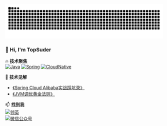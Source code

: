 ![](https://raw.githubusercontent.com/topsuder/topsuder/output/github-contribution-grid-snake-dark.svg)

### 👋 Hi, I'm TopSuder 

🔥 **技术聚焦**  
[![Java](https://img.shields.io/badge/Java-Expert-ED8B00?logo=java)](https://dev.java)
[![Spring](https://img.shields.io/badge/Spring_Framework-6.x-6DB33F?logo=spring)](https://spring.io)
[![CloudNative](https://img.shields.io/badge/云原生-进阶-00ADD8?logo=kubernetes)](https://cloudnative.to)


📌 **技术见解**  
- [《Spring Cloud Alibaba实战踩坑录》](你的博客链接)
- [《JVM调优黄金法则》](你的博客链接)

📫 **找到我**  
[![领英](https://img.shields.io/badge/LinkedIn-专业连接-0A66C2?logo=linkedin)](www.linkedin.com/in/topsuder)  
[![微信公众号](https://img.shields.io/badge/公众号-技术洞见-07C160?logo=wechat)](你的公众号二维码)
